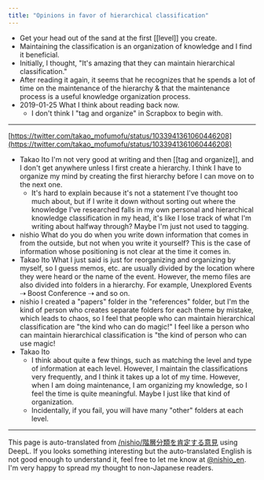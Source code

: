 ```yaml
---
title: "Opinions in favor of hierarchical classification"
---
```


- Get your head out of the sand at the first [[level]] you create.
- Maintaining the classification is an organization of knowledge and I find it beneficial.
- Initially, I thought, "It's amazing that they can maintain hierarchical classification."
- After reading it again, it seems that he recognizes that he spends a lot of time on the maintenance of the hierarchy & that the maintenance process is a useful knowledge organization process.
- 2019-01-25 What I think about reading back now.
    - I don't think I "tag and organize" in Scrapbox to begin with.

-----
[https://twitter.com/takao_mofumofu/status/1033941361060446208](https://twitter.com/takao_mofumofu/status/1033941361060446208)
- Takao Ito I'm not very good at writing and then [[tag and organize]], and I don't get anywhere unless I first create a hierarchy. I think I have to organize my mind by creating the first hierarchy before I can move on to the next one.
    - It's hard to explain because it's not a statement I've thought too much about, but if I write it down without sorting out where the knowledge I've researched falls in my own personal and hierarchical knowledge classification in my head, it's like I lose track of what I'm writing about halfway through? Maybe I'm just not used to tagging.
- nishio What do you do when you write down information that comes in from the outside, but not when you write it yourself? This is the case of information whose positioning is not clear at the time it comes in.
- Takao Ito What I just said is just for reorganizing and organizing by myself, so I guess memos, etc. are usually divided by the location where they were heard or the name of the event. However, the memo files are also divided into folders in a hierarchy. For example, Unexplored Events ⇢ Boost Conference ⇢ and so on.
- nishio I created a "papers" folder in the "references" folder, but I'm the kind of person who creates separate folders for each theme by mistake, which leads to chaos, so I feel that people who can maintain hierarchical classification are "the kind who can do magic!" I feel like a person who can maintain hierarchical classification is "the kind of person who can use magic!
- Takao Ito
    - I think about quite a few things, such as matching the level and type of information at each level. However, I maintain the classifications very frequently, and I think it takes up a lot of my time. However, when I am doing maintenance, I am organizing my knowledge, so I feel the time is quite meaningful. Maybe I just like that kind of organization.
    - Incidentally, if you fail, you will have many "other" folders at each level.

---
This page is auto-translated from [/nishio/階層分類を肯定する意見](https://scrapbox.io/nishio/階層分類を肯定する意見) using DeepL. If you looks something interesting but the auto-translated English is not good enough to understand it, feel free to let me know at [@nishio_en](https://twitter.com/nishio_en). I'm very happy to spread my thought to non-Japanese readers.